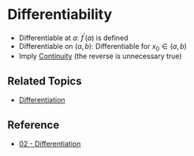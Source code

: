 # Differentiability

* Differentiable at $a$: $f^{\prime}(a)$ is defined
* Differentiable on $(a,b)$: Differentiable for $x_0\in(a,b)$
* Imply [Continuity](../Properties%20of%20Functions/Continuity.md) (the reverse is unnecessary true)

## Related Topics

* [Differentiation](Differentiation.md)

## Reference

* [02 - Differentiation](../../../../00%20-%20Summary/SCMA104%20-%20System%20of%20Ordinary%20Differential%20Equations%20and%20Applications%20in%20Medical%20Science/02%20-%20Differentiation.md)
